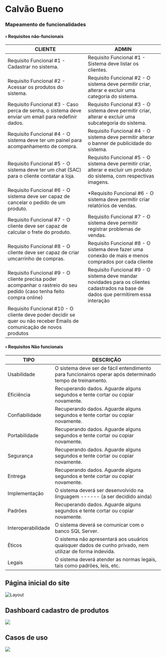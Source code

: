# Calvão Bueno
### Mapeamento de funcionalidades

#### › Requisitos não-funcionais

| CLIENTE | ADMIN |
|---------| ------|
|Requisito Funcional #1 - Cadastrar no sistema. | Requisito Funcional  #1 - Sistema deve listar os clientes.
Requisito Funcional #2 - Acessar os produtos do sistema. | Requisito Funcional  #2 - O sistema deve permitir criar, alterar e excluir uma categoria do sistema.
Requisito Funcional #3 - Caso perca de senha, o sistema deve enviar um email para redefinir dados. | Requisito Funcional  #3 - O sistema deve permitir criar, alterar e excluir uma subcategoria do sistema.
Requisito Funcional #4 - O sistema deve ter um painel para acompanhamento de compra. | Requisito Funcional  #4 - O sistema deve permitir alterar o banner de publicidade do sistema.
Requisito Funcional #5 - O sistema deve ter um chat (SAC) para o cliente contatar a loja. | Requisito Funcional  #5 - O sistema deve permitir criar, alterar e excluir um produto do sistema, com respectivas imagens.
Requisito Funcional #6 - O sistema deve ser capaz de cancelar o pedido de um produto. | *Requisito Funcional  #6 - O sistema deve permitir criar relatórios de  vendas.
Requisito Funcional #7 - O cliente deve ser capaz de calcular  o frete do produto. | Requisito Funcional  #7 - O sistema deve permitir registrar problemas de vendas.
Requisito Funcional #8 - O cliente deve ser capaz de criar umcarrinho de compras. | Requisito Funcional  #8 - O sistema deve fazer uma conexão de mais e menos comprados por cada cliente
Requisito Funcional #9 - O cliente precisa poder acompanhar o rastreio do seu pedido (caso tenha feito compra online) | Requisito Funcional #9 - O sistema deve mandar novidades para os clientes cadastrados na base de dados que permitirem essa interação
Requisito Funcional  #10 - O cliente deve poder decidir se quer ou não receber Emails de comunicação de novos produtos | 

#### › Requisitos Não funcionais

| TIPO | DESCRIÇÃO |
|------|-----------|
|Usabilidade | O sistema deve ser de fácil entendimento para funcionairos operar após determinado tempo de treinamento.
Eficiência | Recuperando dados. Aguarde alguns segundos e tente cortar ou copiar novamente.
Confiabilidade | Recuperando dados. Aguarde alguns segundos e tente cortar ou copiar novamente.
Portabilidade | Recuperando dados. Aguarde alguns segundos e tente cortar ou copiar novamente.
Segurança | Recuperando dados. Aguarde alguns segundos e tente cortar ou copiar novamente.
Entrega | Recuperando dados. Aguarde alguns segundos e tente cortar ou copiar novamente.
Implementação | O sistema deverá ser desenvolvido na linguagem ------ (a ser decidido ainda)	
Padrões | Recuperando dados. Aguarde alguns segundos e tente cortar ou copiar novamente.
Interoperabilidade | O sistema deverá se comunicar com o banco SQL Server.	
Éticos | O sistema não apresentará aos usuários quaisquer dados de cunho privado, nem utilizar de forma indevida.
Legais | O sistema deverá atender as normas legais, tais como padrões, leis, etc. 	

## Página inicial do site
<img src="https://raw.githubusercontent.com/Calvao-Bueno/projeto/main/calv%C3%A3o%20site.png" alt="Layout" title="Site" />

## Dashboard cadastro de produtos
<img src="https://raw.githubusercontent.com/Calvao-Bueno/projeto/main/prot%C3%B3tipo%20tela%20adm.png" />

## Casos de uso 
<img src="https://github.com/Calvao-Bueno/projeto/blob/main/caso%20de%20usos_calv%C3%A3o.jpg?raw=true"/>
